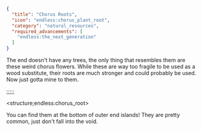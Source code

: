 ```json
{
  "title": "Chorus Roots",
  "icon": "endless:chorus_plant_root",
  "category": "natural_resources",
  "required_advancements": [
    "endless:the_next_generation"
  ]
}
```

The end doesn't have any trees, the only thing that resembles them are these weird chorus flowers. While these are way too fragile to be used as a wood substitute, their roots are much stronger and could probably be used. Now just gotta mine to them.

;;;;;

<structure;endless:chorus_root>

You can find them at the bottom of outer end islands! They are pretty common, just don't fall into the void.